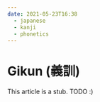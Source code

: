 ```yaml
---
date: 2021-05-23T16:38
  - japanese
  - kanji
  - phonetics
---
```


# Gikun (義訓)

This article is a stub. TODO :)
